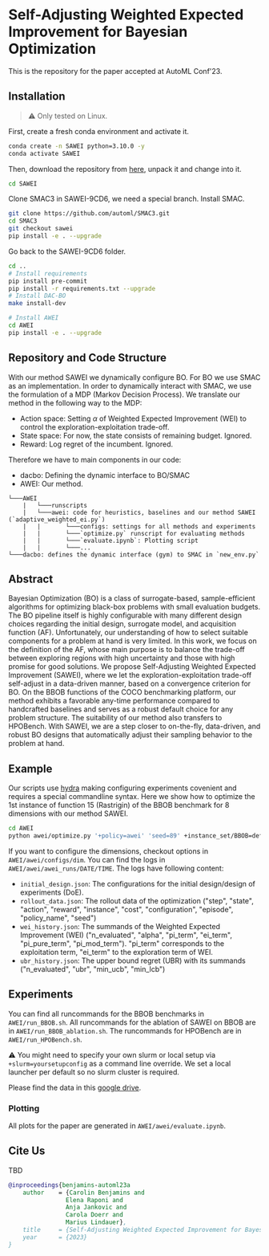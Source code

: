 # Self-Adjusting Weighted Expected Improvement for Bayesian Optimization
This is the repository for the paper accepted at AutoML Conf'23.

## Installation
> :warning: Only tested on Linux.


First, create a fresh conda environment and activate it.
```bash
conda create -n SAWEI python=3.10.0 -y
conda activate SAWEI
```

Then, download the repository from [here](https://anon-github.automl.cc/r/SAWEI-9CD6/), unpack it and change into it.
```bash
cd SAWEI
```

Clone SMAC3 in SAWEI-9CD6, we need a special branch. Install SMAC.
```bash
git clone https://github.com/automl/SMAC3.git
cd SMAC3
git checkout sawei
pip install -e . --upgrade
```

Go back to the SAWEI-9CD6 folder.
```bash
cd ..
# Install requirements
pip install pre-commit
pip install -r requirements.txt --upgrade
# Install DAC-BO
make install-dev

# Install AWEI
cd AWEI
pip install -e . --upgrade
```

## Repository and Code Structure
With our method SAWEI we dynamically configure BO. For BO we use SMAC as an implementation.
In order to dynamically interact with SMAC, we use the formulation of a MDP (Markov Decision Process).
We translate our method in the following way to the MDP:
- Action space: Setting $\alpha$ of Weighted Expected Improvement (WEI) to control the exploration-exploitation trade-off.
- State space: For now, the state consists of remaining budget. Ignored.
- Reward: Log regret of the incumbent. Ignored.

Therefore we have to main components in our code:
- dacbo: Defining the dynamic interface to BO/SMAC
- AWEI: Our method.

```
└───AWEI
    |   └───runscripts
    |   └───awei: code for heuristics, baselines and our method SAWEI (`adaptive_weighted_ei.py`)
    |   |       └───configs: settings for all methods and experiments
    |   |       └───`optimize.py` runscript for evaluating methods
    |   |       └───`evaluate.ipynb`: Plotting script
    |   |       └───...
└───dacbo: defines the dynamic interface (gym) to SMAC in `new_env.py`
```



## Abstract
Bayesian Optimization (BO) is a class of surrogate-based, sample-efficient algorithms for optimizing black-box problems with small evaluation budgets.
The BO pipeline itself is highly configurable with many different design choices regarding the initial design, surrogate model, and acquisition function (AF). Unfortunately, our understanding of how to select suitable components for a problem at hand is very limited. 
In this work, we focus on the definition of the AF, whose main purpose is to balance the trade-off between exploring regions with high uncertainty and those with high promise for good solutions. 
We propose Self-Adjusting Weighted Expected Improvement (SAWEI), where we let the exploration-exploitation trade-off self-adjust in a data-driven manner, based on a convergence criterion for BO. 
On the BBOB functions of the COCO benchmarking platform, our method exhibits a favorable any-time performance compared to handcrafted baselines and serves as a robust default choice for any problem structure.
The suitability of our method also transfers to HPOBench.
With SAWEI, we are a step closer to on-the-fly, data-driven, and robust BO designs that automatically adjust their sampling behavior to the problem at hand. 

## Example
Our scripts use [hydra](https://hydra.cc/) making configuring experiments covenient and requires a special commandline syntax. 
Here we show how to optimize the 1st instance of function 15 (Rastrigin) of the BBOB benchmark for 8 dimensions with our method SAWEI.
```bash
cd AWEI
python awei/optimize.py '+policy=awei' 'seed=89' +instance_set/BBOB=default 'instance_set.fid=15' 'instance_set.instance=1' 'n_eval_episodes=1' +dim=2d
```
If you want to configure the dimensions, checkout options in `AWEI/awei/configs/dim`.
You can find the logs in `AWEI/awei/awei_runs/DATE/TIME`.
The logs have following content:
- `initial_design.json`: The configurations for the initial design/design of experiments (DoE).
- `rollout_data.json`: The rollout data of the optimization ("step", "state", "action", "reward", "instance", "cost", "configuration", "episode", "policy_name", "seed")
- `wei_history.json`: The summands of the Weighted Expected Improvement (WEI) ("n_evaluated", "alpha", "pi_term", "ei_term", "pi_pure_term", "pi_mod_term"). "pi_term" corresponds to the exploitation term, "ei_term" to the exploration term of WEI.
- `ubr_history.json`: The upper bound regret (UBR) with its summands ("n_evaluated", "ubr", "min_ucb", "min_lcb")

## Experiments
You can find all runcommands for the BBOB benchmarks in `AWEI/run_BBOB.sh`. All runcommands for the ablation of SAWEI on BBOB are in `AWEI/run_BBOB_ablation.sh`.
The runcommands for HPOBench are in `AWEI/run_HPOBench.sh`.

:warning: You might need to specify your own slurm or local setup via `+slurm=yoursetupconfig` as a command line override. We set a local launcher per default so no slurm cluster is required. 

Please find the data in this [google drive](https://drive.google.com/drive/folders/12jmpJ1VRS3rzRcCd6rrrcjusP19RAmmV?usp=sharing).

### Plotting
All plots for the paper are generated in `AWEI/awei/evaluate.ipynb`.


## Cite Us
TBD
```bibtex
@inproceedings{benjamins-automl23a
    author    = {Carolin Benjamins and
                Elena Raponi and
                Anja Jankovic and
                Carola Doerr and
                Marius Lindauer},
    title     = {Self-Adjusting Weighted Expected Improvement for Bayesian Optimization},
    year      = {2023}
}
```
